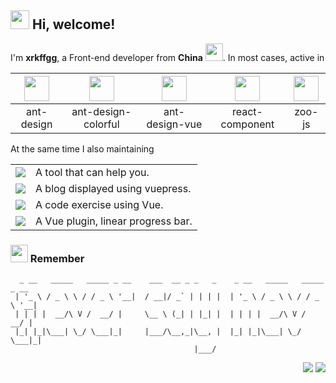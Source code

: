 <h2> <img src="https://emojis.slackmojis.com/emojis/images/1588315024/8823/hyperkitty.gif?1588315024" width="30" /> Hi, welcome! </h2>

I'm **xrkffgg**, a Front-end developer from **China** <img src="https://image.flaticon.com/icons/svg/630/630667.svg" width="28" />. In most cases, active in

| [<img src="https://avatars1.githubusercontent.com/u/12101536?s=200&v=4" width="40"/>](https://github.com/ant-design/ant-design)| [<img src="https://avatars1.githubusercontent.com/u/73024040?s=200&v=4" width="40" />](https://github.com/ant-design-colorful/ant-design-colorful) | [<img src="https://avatars2.githubusercontent.com/u/32120805?s=200&v=4" width="40" />](https://github.com/vueComponent/ant-design-vue)| [<img src="https://avatars3.githubusercontent.com/u/9441414?s=200&v=4" width="40" />](https://github.com/react-component) | [<img src="https://avatars1.githubusercontent.com/u/70757173?s=200&v=4" width="40" />](https://github.com/zoo-js) |
| :--:| :--: | :--: | :--: | :--: |
| ant-design | ant-design-colorful | ant-design-vue | react-component | zoo-js |

At the same time I also maintaining

<table>
  <tr>
    <td align="right">
      <a href="https://github.com/xrkffgg/Ktools">
        <img src="https://img.shields.io/badge/K-tools-%239287e7?style=flat-square" />
      </a>
    </td>
    <td>A tool that can help you.</td>
  </tr>
  <tr>
    <td align="right">
      <a href="https://github.com/xrkffgg/Knotes">
        <img src="https://img.shields.io/badge/K-notes-%2361dafb?style=flat-square" />
      </a>
    </td>
    <td>A blog displayed using vuepress.</td>
  </tr>
  <tr>
    <td align="right">
      <a href="https://github.com/xrkffgg/Kvue">
        <img src="https://img.shields.io/badge/K-vue-%235bc49f?style=flat-square" />
      </a>
    </td>
    <td>A code exercise using Vue.</td>
  </tr>
  <tr>
    <td align="right">
      <a href="https://github.com/xrkffgg/k-progress">
        <img src="https://img.shields.io/badge/K-progress-%23ff7875?style=flat-square" />
      </a>
    </td>
    <td>A Vue plugin, linear progress bar.</td>
  </tr>
</table>

<h3> <img src="https://emojis.slackmojis.com/emojis/images/1569381018/6481/heart-8bit-1.gif?1569381018" width="28" /> Remember</h3>

```
  _ __   _____   _____ _ __    ___  __ _ _   _    _ __   _____   _____ _ __
 | '_ \ / _ \ \ / / _ \ '__|  / __|/ _` | | | |  | '_ \ / _ \ \ / / _ \ '__|
 | | | |  __/\ V /  __/ |     \__ \ (_| | |_| |  | | | |  __/\ V /  __/ |
 |_| |_|\___| \_/ \___|_|     |___/\__,_|\__, |  |_| |_|\___| \_/ \___|_|
                                         |___/
```

<p align="right">
<img src="https://visitor-badge.glitch.me/badge?page_id=xrkffgg.xrkffgg" />
<img src="http://hits.dwyl.com/xrkffgg/xrkffgg.svg" />
</p>
